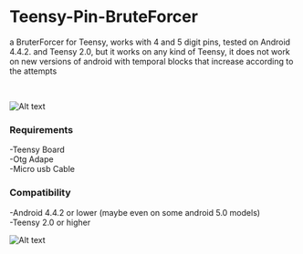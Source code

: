 # Teensy-Pin-BruteForcer

a BruterForcer for Teensy, works with 4 and 5 digit pins, tested on Android 4.4.2. and Teensy 2.0, but it works on any kind of Teensy, it does not work on new versions of android with temporal blocks that increase according to the attempts

</BR>

![Alt text](https://raw.githubusercontent.com/JonnyBanana/Teensy-Android-Pin-BruteForcer/master/img/pinout.png)


<h3>Requirements</h3>

-Teensy Board</BR>
-Otg Adape</BR>
-Micro usb Cable</BR>

<h3>Compatibility</h3>

-Android 4.4.2 or lower (maybe even on some android 5.0 models)</BR>
-Teensy 2.0 or higher</BR>






![Alt text](https://raw.githubusercontent.com/JonnyBanana/Teensy-Android-Pin-BruteForcer/master/img/brute-gif.gif)

